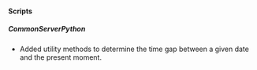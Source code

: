 #### Scripts

##### CommonServerPython

- Added utility methods to determine the time gap between a given date and the present moment.
